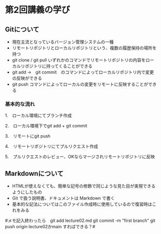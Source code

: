 # 第2回講義の学び

## Gitについて
- 現在主流となっているバージョン管理システムの一種
- リモートリポジトリとローカルリポジトリという、複数の履歴保持の場所を持つ
- git clone / git pull いずれかのコマンドでリモートリポジトリの内容をローカルリポジトリに持ってくることができる
- git add →　git commit　のコマンドによってローカルリポジトリ内で変更の反映ができる
- git push コマンドによってローカルの変更をリモートに反映することができる

### 基本的な流れ
1.　ローカル環境にてブランチ作成

2.　ローカル環境下でgit add + git commit 

3.　リモートにgit push 

4.　リモートリポジトリにてプルリクエスト作成

5.　プルリクエストのレビュー、OKならマージされリモートリポジトリに反映

## Markdownについて
- HTMLが使えなくても、簡単な記号の修飾で同じような見た目が実現できるようにしたもの
- Git で扱う説明書、ドキュメントは Markdown で書く
- 基本的な記法についてはこのファイル作成時に使用しているので復習時はこれをみる


#メモ記入終わったら　git add lecture02.md
         git commit -m "first branch"
         git push origin lecture02かmain すればできる？#
